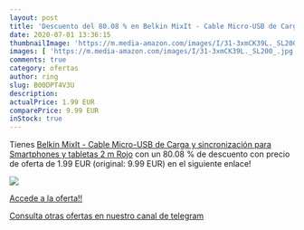 ```yaml
---
layout: post
title: 'Descuento del 80.08 % en Belkin MixIt - Cable Micro-USB de Carga '
date: 2020-07-01 13:36:15
thumbnailImage: 'https://m.media-amazon.com/images/I/31-3xmCK39L._SL200_.jpg'
images: [ 'https://m.media-amazon.com/images/I/31-3xmCK39L._SL200_.jpg' ]
comments: true
category: ofertas
author: ring
slug: B00DPT4V3U
description:
actualPrice: 1.99 EUR
comparePrice: 9.99 EUR
inStock: true
---
```


Tienes [Belkin MixIt - Cable Micro-USB de Carga y sincronización  para Smartphones y tabletas  2 m  Rojo](https://www.amazon.com/dp/B00DPT4V3U/?tag=redken08-20) con un 80.08 % de descuento con precio de oferta de 1.99 EUR (original: 9.99 EUR) en el siguiente enlace!

[![](https://m.media-amazon.com/images/I/31-3xmCK39L._SL200_.jpg)](https://www.amazon.com/dp/B00DPT4V3U/?tag=redken08-20)

[Accede a la oferta!!](https://www.amazon.com/dp/B00DPT4V3U/?tag=redken08-20)

[Consulta otras ofertas en nuestro canal de telegram](https://t.me/s/ofertas25)
